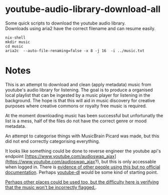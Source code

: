 # youtube-audio-library-download-all

Some quick scripts to download the youtube audio library.  
Downloads using aria2 have the correct filename and can resume easily.

`nix-shell`  
`mkdir music`  
`cd music`  
`aria2c  --auto-file-renaming=false -x 8 -j 16  -i ../music.txt`  

# Notes

This is an attempt to download and clean (apply metadata) music from youtube's audio library for listening. The goal is to produce a organised local playlist that can be ingested by a music player for listening in the background. The hope is that this will aid in music discovery for creative purposes where creative commons or royalty free music is required. 

At the moment downloading music has been successful but unfortunatly the list is a mess, half of the files do not have the correct genre or mood metadata.

An attempt to categorise things with MusicBrain Picard was made, but this did not end correctly categorising everything. 

It looks like something could be done to reverse engineer the youtube api's endpoint [https://www.youtube.com/audioswap_ajax](https://www.youtube.com/audioswap_ajax?), but this is only accessable when logged in. There is [evidence of other people using this but no official documentation](https://www.google.co.uk/search?q=youtube+audioswap_ajax). Perhaps [youtube-dl](https://github.com/ytdl-org/youtube-dl) would be some kind of starting point.

[Perhaps other places could be used too, but the difficulty here is verifying that the music won't be incorrectly flagged.](https://creativecommons.org/about/program-areas/arts-culture/arts-culture-resources/legalmusicforvideos/).


